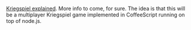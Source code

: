 [Kriegspiel explained][1]. More info to come, for sure. The idea is that this
will be a multiplayer Kriegspiel game implemented in CoffeeScript running on
top of node.js.

  [1]: http://en.wikipedia.org/wiki/Kriegspiel_(chess)